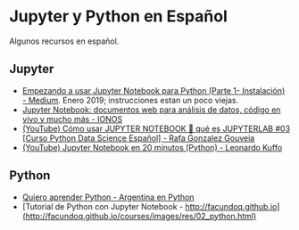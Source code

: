 # Jupyter y Python en Español

Algunos recursos en español.

## Jupyter

- [Empezando a usar Jupyter Notebook para Python (Parte 1- Instalación) - Medium](https://medium.com/saturdays-ai/empezando-a-usar-jupyter-notebook-para-python-parte-1-instalaci%C3%B3n-94e97b4c5f37). Enero 2019; instrucciones estan un poco viejas.
- [Jupyter Notebook: documentos web para análisis de datos, código en vivo y mucho más - IONOS](https://www.ionos.es/digitalguide/paginas-web/desarrollo-web/jupyter-notebook/)
- [(YouTube) Cómo usar JUPYTER NOTEBOOK 📝 qué es JUPYTERLAB #03 [Curso Python Data Science Español] - Rafa Gonzalez Gouveia](https://www.youtube.com/watch?v=CwbMaSkKDZg)
- [(YouTube) Jupyter Notebook en 20 minutos (Python) - Leonardo Kuffo](https://www.youtube.com/watch?v=6Vr9ZUntCyE)

## Python

- [Quiero aprender Python - Argentina en Python](https://argentinaenpython.com/quiero-aprender-python/)
- [Tutorial de Python con Jupyter Notebook - http://facundoq.github.io](http://facundoq.github.io/courses/images/res/02_python.html)

